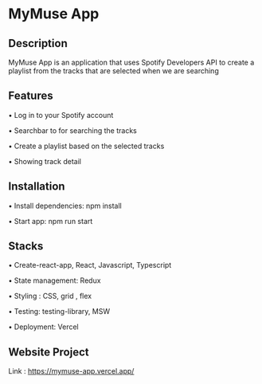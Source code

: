 # MyMuse App 

## Description

MyMuse App is an application that uses Spotify Developers API to create a playlist from the tracks that are selected when we are searching

## Features 
•	Log in to your Spotify account

•	Searchbar to for searching the tracks

•	Create a playlist based on the selected tracks

•	Showing track detail 

## Installation
•	Install dependencies: npm install

•	Start app: npm run start

## Stacks
•	Create-react-app, React, Javascript, Typescript

•	State management: Redux

•	Styling : CSS, grid , flex

•	Testing: testing-library, MSW

•	Deployment: Vercel

## Website Project
Link : https://mymuse-app.vercel.app/






